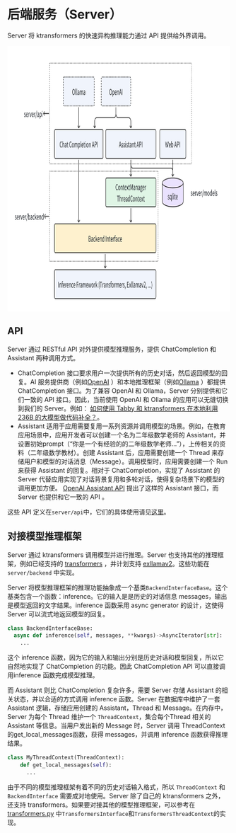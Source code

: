 # 后端服务（Server）
Server 将 ktransformers 的快速异构推理能力通过 API 提供给外界调用。

<img src="server-arch.png" height="600" alt="Server架构">

## API

Server 通过 RESTful API 对外提供模型推理服务，提供  ChatCompletion 和 Assistant 两种调用方式。

- ChatCompletion 接口要求用户一次提供所有的历史对话，然后返回模型的回复。AI 服务提供商（例如[OpenAI](https://platform.openai.com/docs/api-reference/chat/create) ）和本地推理框架（例如[Ollama](https://github.com/ollama/ollama/blob/main/docs/api.md) ）都提供 ChatCompletion 接口。为了兼容 OpenAI 和 Ollama，Server 分别提供和它们一致的 API 接口。因此，当前使用 OpenAI 和 Ollama 的应用可以无缝切换到我们的 Server。例如： [如何使用 Tabby 和 ktransformers 在本地利用 236B 的大模型做代码补全？](tabby.md)。
- Assistant 适用于应用需要复用一系列资源并调用模型的场景。例如，在教育应用场景中，应用开发者可以创建一个名为二年级数学老师的 Assistant，并设置初始prompt（“你是一个有经验的的二年级数学老师...”），上传相关的资料（二年级数学教材）。创建 Assistant 后，应用需要创建一个 Thread 来存储用户和模型的对话消息（Message）。调用模型时，应用需要创建一个 Run 来获得 Assistant 的回复。相对于 ChatCompletion，实现了 Assistant 的 Server 代替应用实现了对话背景复用和多轮对话，使得复杂场景下的模型的调用更加方便。 [OpenAI Assistant API](https://platform.openai.com/docs/api-reference/assistants/createAssistant) 提出了这样的 Assistant 接口，而 Server 也提供和它一致的 API 。

这些 API 定义在`server/api`中，它们的具体使用请见[这里](api.md)。


## 对接模型推理框架

Server 通过 ktransformers 调用模型并进行推理。Server 也支持其他的推理框架，例如已经支持的 [transformers](https://huggingface.co/docs/transformers/index) ，并计划支持 [exllamav2](https://github.com/turboderp/exllamav2)。这些功能在`server/backend` 中实现。

Server 将模型推理框架的推理功能抽象成一个基类`BackendInterfaceBase`。这个基类包含一个函数：inference。它的输入是是历史的对话信息 messages，输出是模型返回的文字结果。inference 函数采用 async generator 的设计，这使得 Server 可以流式地返回模型的回复。

```python
class BackendInterfaceBase:
  async def inference(self, messages, **kwargs)->AsyncIterator[str]:
  	...
```

这个 inference 函数，因为它的输入和输出分别是历史对话和模型回复，所以它自然地实现了 ChatCompletion 的功能。因此 ChatCompletion API 可以直接调用inference 函数完成模型推理。

而 Assistant 则比 ChatCompletion 复杂许多，需要 Server 存储 Assistant 的相关状态，并以合适的方式调用 inference 函数。Server 在数据库中维护了一套 Assistant 逻辑，存储应用创建的 Assistant，Thread 和 Message。在内存中，Server 为每个 Thread 维护一个 `ThreadContext`，集合每个Thread 相关的 Assistant 等信息。当用户发出新的 Message 时，Server 调用 ThreadContext 的get_local_messages函数，获得 messages，并调用 inference 函数获得推理结果。

```python
class MyThreadContext(ThreadContext):
    def get_local_messages(self):
      ...
```

由于不同的模型推理框架有着不同的历史对话输入格式，所以 `ThreadContext` 和 `BackendInterface` 需要成对地使用。Server 除了自己的 ktransformers 之外，还支持 transformers。如果要对接其他的模型推理框架，可以参考在 [transformers.py](https://github.com/kvcache-ai/ktransformers-dev/blob/main/ktransformers/server/backend/interfaces/transformers.py) 中`TransformersInterface`和`TransformersThreadContext`的实现。 



